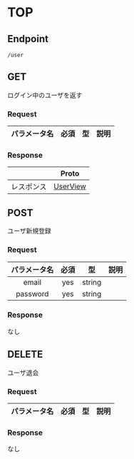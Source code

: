 # TOP #

## Endpoint ##

```
/user
```

## GET ##

ログイン中のユーザを返す

### Request ###


|   パラメータ名   | 必須  |    型    | 説明                                             |
|:----------:|:---:|:-------:|:-----------------------------------------------|

### Response ###

|       |               Proto                |
|:-----:|:----------------------------------:|
| レスポンス | [UserView](../View/UserView.proto) |


## POST ##

ユーザ新規登録

### Request ###


|  パラメータ名  | 必須  |   型    | 説明                                             |
|:--------:|:---:|:------:|:-----------------------------------------------|
|  email   | yes | string |    |
| password | yes | string |    |

### Response ###

なし


## DELETE ##

ユーザ退会

### Request ###


|  パラメータ名  | 必須  |   型    | 説明                                             |
|:--------:|:---:|:------:|:-----------------------------------------------|

### Response ###

なし
